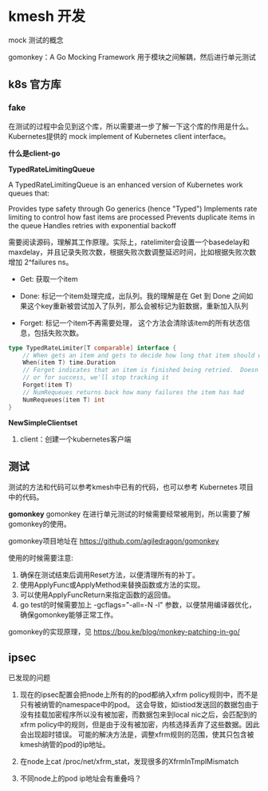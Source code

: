 # kmesh 开发

mock 测试的概念

gomonkey：A Go Mocking Framework
用于模块之间解耦，然后进行单元测试

## k8s 官方库

### fake

在测试的过程中会见到这个库，所以需要进一步了解一下这个库的作用是什么。
Kubernetes提供的 mock implement of Kubernetes client interface。

**什么是client-go**


**TypedRateLimitingQueue**

A TypedRateLimitingQueue is an enhanced version of Kubernetes work queues that:

Provides type safety through Go generics (hence "Typed")
Implements rate limiting to control how fast items are processed
Prevents duplicate items in the queue
Handles retries with exponential backoff

需要阅读源码，理解其工作原理。实际上，ratelimiter会设置一个basedelay和maxdelay，并且记录失败次数，根据失败次数调整延迟时间，比如根据失败次数增加 2^failures ns。

- Get: 获取一个item

- Done: 标记一个item处理完成，出队列。我的理解是在 Get 到 Done 之间如果这个key重新被尝试加入了队列，那么会被标记为脏数据，重新加入队列

- Forget: 标记一个item不再需要处理，
  这个方法会清除该item的所有状态信息，包括失败次数。

```go
type TypedRateLimiter[T comparable] interface {
	// When gets an item and gets to decide how long that item should wait
	When(item T) time.Duration
	// Forget indicates that an item is finished being retried.  Doesn't matter whether it's for failing
	// or for success, we'll stop tracking it
	Forget(item T)
	// NumRequeues returns back how many failures the item has had
	NumRequeues(item T) int
}
```

**NewSimpleClientset**

1. client：创建一个kubernetes客户端

## 测试

测试的方法和代码可以参考kmesh中已有的代码，也可以参考 Kubernetes 项目中的代码。

**gomonkey**
gomonkey 在进行单元测试的时候需要经常被用到，所以需要了解gomonkey的使用。

gomonkey项目地址在 https://github.com/agiledragon/gomonkey

使用的时候需要注意: 

1. 确保在测试结束后调用Reset方法，以便清理所有的补丁。
2. 使用ApplyFunc或ApplyMethod来替换函数或方法的实现。
3. 可以使用ApplyFuncReturn来指定函数的返回值。
4. go test的时候需要加上 -gcflags="-all=-N -l" 参数，以便禁用编译器优化，确保gomonkey能够正常工作。

gomonkey的实现原理，见 https://bou.ke/blog/monkey-patching-in-go/

## ipsec

已发现的问题
1. 现在的ipsec配置会把node上所有的的pod都纳入xfrm policy规则中，而不是只有被纳管的namespace中的pod。
这会导致，如istiod发送回的数据包由于没有挂载加密程序所以没有被加密，而数据包来到local nic之后，会匹配到的xfrm policy中的规则，但是由于没有被加密，内核选择丢弃了这些数据。因此会出现超时错误。
可能的解决方法是，调整xfrm规则的范围，使其只包含被kmesh纳管的pod的ip地址。

2. 在node上cat /proc/net/xfrm_stat，发现很多的XfrmInTmplMismatch

3. 不同node上的pod ip地址会有重叠吗？